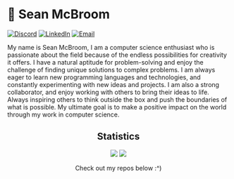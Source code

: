 # 🐇 Sean McBroom

[![Discord](https://img.shields.io/badge/Discord-7289DA?style=flat-square&logo=discord&logoColor=white)](https://discordapp.com/users/517529173061795840/)
[![LinkedIn](https://img.shields.io/badge/-LinkedIn-blue?style=flat-square&logo=Linkedin&logoColor=white)](https://www.linkedin.com/in/sean-mcbroom-73bb16221/)
[![Email](https://img.shields.io/badge/-Email-red?style=flat-square&logo=Mail.Ru&logoColor=white)](mailto:sean.mcbroom@outlook.com)
<!--[![GitHub](https://img.shields.io/badge/-GitHub-black?style=flat-square&logo=github&link=https://github.com/seanmcbroom)](https://github.com/seanmcbroom)-->

My name is Sean McBroom, I am a computer science enthusiast who is passionate about the field because of the endless possibilities for creativity it offers. I have a natural aptitude for problem-solving and enjoy the challenge of finding unique solutions to complex problems. I am always eager to learn new programming languages and technologies, and constantly experimenting with new ideas and projects. I am also a strong collaborator, and enjoy working with others to bring their ideas to life. Always inspiring others to think outside the box and push the boundaries of what is possible. My ultimate goal is to make a positive impact on the world through my work in computer science.

<!--
TODO: Projects Showcase
<h2 align="center">Projects</h2>

[Showcase your best work and projects. You can do this by adding screenshots, links, or embeds of your projects.]
-->

<h2 align="center">Statistics</h2>

<div align="center" display="flex" flex-direction: "column">
  <img src="https://github-readme-stats.vercel.app/api/?username=seanmcbroom&layout=compact&theme=dark" />
  <img src="https://github-readme-stats.vercel.app/api/top-langs/?username=seanmcbroom&layout=compact&theme=dark" />
</div>


<p align="center">
  Check out my repos below :^)
</p>


<!--
```javascript
const seanMcBroom = {
    spokenLanguages: [English],
    codeLanguages: [Javascript, Typescript, Python, Java, HTML, CSS, Lua, Handlebars],
    askMeAbout: ["tech", "open source", "travel", "music", "exercise", "rhythm games", "ai"],
    webTechnologies: {
        frontEnd: {
            js: [React, Redux, Vite, MaterialUI],
        },
        backEnd: {
            js: [Express],
            network: [Nginx, Cloudflare]
        }
    }
};
```
-->
